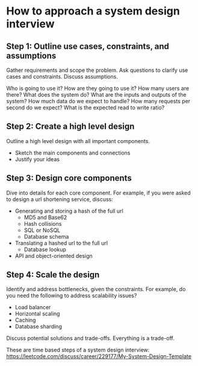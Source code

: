 # How to approach a system design interview

## Step 1: Outline use cases, constraints, and assumptions

Gather requirements and scope the problem. Ask questions to clarify use cases and constraints. Discuss assumptions.

Who is going to use it?
How are they going to use it?
How many users are there?
What does the system do?
What are the inputs and outputs of the system?
How much data do we expect to handle?
How many requests per second do we expect?
What is the expected read to write ratio?

## Step 2: Create a high level design

Outline a high level design with all important components.

- Sketch the main components and connections
- Justify your ideas

## Step 3: Design core components

Dive into details for each core component. For example, if you were asked to design a url shortening service, discuss:

- Generating and storing a hash of the full url
  - MD5 and Base62
  - Hash collisions
  - SQL or NoSQL
  - Database schema
- Translating a hashed url to the full url
  - Database lookup
- API and object-oriented design

## Step 4: Scale the design

Identify and address bottlenecks, given the constraints. For example, do you need the following to address scalability issues?

- Load balancer
- Horizontal scaling
- Caching
- Database sharding

Discuss potential solutions and trade-offs. Everything is a trade-off.

These are time based steps of a system design interview: https://leetcode.com/discuss/career/229177/My-System-Design-Template

